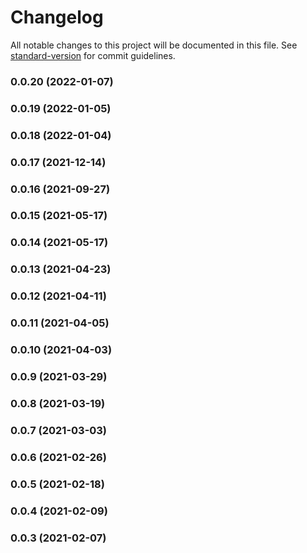 # Changelog

All notable changes to this project will be documented in this file. See [standard-version](https://github.com/conventional-changelog/standard-version) for commit guidelines.

### 0.0.20 (2022-01-07)

### 0.0.19 (2022-01-05)

### 0.0.18 (2022-01-04)

### 0.0.17 (2021-12-14)

### 0.0.16 (2021-09-27)

### 0.0.15 (2021-05-17)

### 0.0.14 (2021-05-17)

### 0.0.13 (2021-04-23)

### 0.0.12 (2021-04-11)

### 0.0.11 (2021-04-05)

### 0.0.10 (2021-04-03)

### 0.0.9 (2021-03-29)

### 0.0.8 (2021-03-19)

### 0.0.7 (2021-03-03)

### 0.0.6 (2021-02-26)

### 0.0.5 (2021-02-18)

### 0.0.4 (2021-02-09)

### 0.0.3 (2021-02-07)

